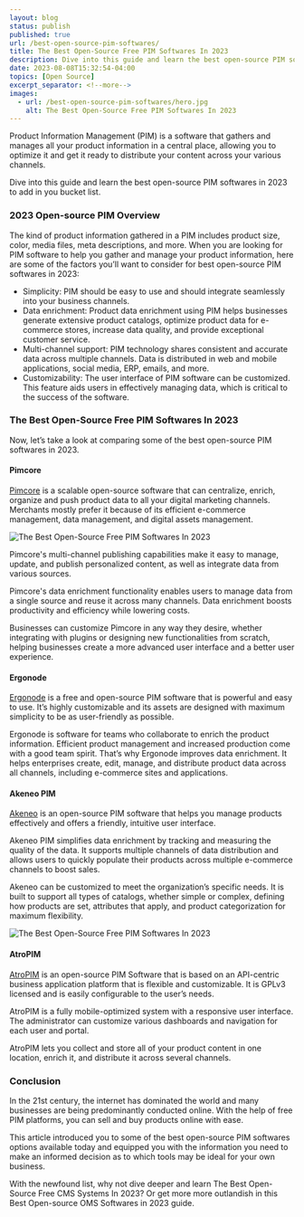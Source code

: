```yaml
---
layout: blog
status: publish
published: true
url: /best-open-source-pim-softwares/
title: The Best Open-Source Free PIM Softwares In 2023
description: Dive into this guide and learn the best open-source PIM softwares in 2023 to add in you bucket list.
date: 2023-08-08T15:32:54-04:00
topics: [Open Source]
excerpt_separator: <!--more-->
images:
  - url: /best-open-source-pim-softwares/hero.jpg
    alt: The Best Open-Source Free PIM Softwares In 2023
---
```


Product Information Management (PIM) is a software that gathers and manages all your product information in a central place, allowing you to optimize it and get it ready to distribute your content across your various channels. 

Dive into this guide and learn the best open-source PIM softwares in 2023 to add in you bucket list.
<!--more-->

### 2023 Open-source PIM Overview

The kind of product information gathered in a PIM includes product size, color, media files, meta descriptions, and more. When you are looking for PIM software to help you gather and manage your product information, here are some of the factors you’ll want to consider for best open-source PIM softwares in 2023:

- Simplicity: PIM should be easy to use and should integrate seamlessly into your business channels.
- Data enrichment: Product data enrichment using PIM helps businesses generate extensive product catalogs, optimize product data for e-commerce stores, increase data quality, and provide exceptional customer service.
- Multi-channel support: PIM technology shares consistent and accurate data across multiple channels. Data is distributed in web and mobile applications, social media, ERP, emails, and more.
- Customizability: The user interface of PIM software can be customized. This feature aids users in effectively managing data, which is critical to the success of the software.

### The Best Open-Source Free PIM Softwares In 2023

Now, let’s take a look at comparing some of the best open-source PIM softwares in 2023.

#### Pimcore

[Pimcore](https://pimcore.com/docs/pimcore/current/) is a scalable open-source software that can centralize, enrich, organize and push product data to all your digital marketing channels. Merchants mostly prefer it because of its efficient e-commerce management, data management, and digital assets management.

![The Best Open-Source Free PIM Softwares In 2023](/best-open-source-pim-softwares/pimcore-best-open-source-pim-softwares-in-2023.jpg)

Pimcore's multi-channel publishing capabilities make it easy to manage, update, and publish personalized content, as well as integrate data from various sources.

Pimcore's data enrichment functionality enables users to manage data from a single source and reuse it across many channels. Data enrichment boosts productivity and efficiency while lowering costs.

Businesses can customize Pimcore in any way they desire, whether integrating with plugins or designing new functionalities from scratch, helping businesses create a more advanced user interface and a better user experience.

#### Ergonode

[Ergonode](https://docs.ergonode.com/#/) is a free and open-source PIM software that is powerful and easy to use. It’s highly customizable and its assets are designed with maximum simplicity to be as user-friendly as possible.

Ergonode is software for teams who collaborate to enrich the product information. Efficient product management and increased production come with a good team spirit. That’s why Ergonode improves data enrichment. It helps enterprises create, edit, manage, and distribute product data across all channels, including e-commerce sites and applications.

#### Akeneo PIM

[Akeneo](https://www.akeneo.com/) is an open-source PIM software that helps you manage products effectively and offers a friendly, intuitive user interface.

Akeneo PIM simplifies data enrichment by tracking and measuring the quality of the data. It supports multiple channels of data distribution and allows users to quickly populate their products across multiple e-commerce channels to boost sales.

Akeneo can be customized to meet the organization’s specific needs. It is built to support all types of catalogs, whether simple or complex, defining how products are set, attributes that apply, and product categorization for maximum flexibility.

![The Best Open-Source Free PIM Softwares In 2023](/best-open-source-pim-softwares/akeneo-best-open-source-pim-softwares-in-2023.jpg)

#### AtroPIM

[AtroPIM](https://atropim.com/) is an open-source PIM Software that is based on an API-centric business application platform that is flexible and customizable. It is GPLv3 licensed and is easily configurable to the user’s needs.

AtroPIM is a fully mobile-optimized system with a responsive user interface. The administrator can customize various dashboards and navigation for each user and portal.

AtroPIM lets you collect and store all of your product content in one location, enrich it, and distribute it across several channels.

### Conclusion

In the 21st century, the internet has dominated the world and many businesses are being predominantly conducted online. With the help of free PIM platforms, you can sell and buy products online with ease.

This article introduced you to some of the best open-source PIM softwares options available today and equipped you with the information you need to make an informed decision as to which tools may be ideal for your own business. 

With the newfound list, why not dive deeper and learn The Best Open-Source Free CMS Systems In 2023? Or get more more outlandish in this Best Open-source OMS Softwares in 2023 guide.